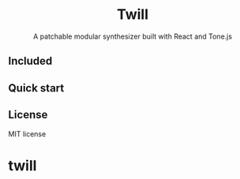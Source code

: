 <div align="center"><h1>Twill</h1></div>
<div align="center">A patchable modular synthesizer built with React and Tone.js</div>

## Included

## Quick start

## License

MIT license
# twill
